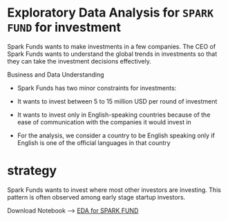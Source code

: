 
# Exploratory Data Analysis for `SPARK FUND` for investment

Spark Funds wants to make investments in a few companies. The CEO of Spark Funds wants to understand the global trends in investments so that they can take the investment decisions effectively.

Business and Data Understanding
- Spark Funds has two minor constraints for investments:

- It wants to invest between 5 to 15 million USD per round of investment

- It wants to invest only in English-speaking countries because of the ease of communication with the companies it would invest in

- For the analysis, we consider a country to be English speaking only if English is one of the official languages in that country

# strategy

Spark Funds wants to invest where most other investors are investing. This pattern is often observed among early stage startup investors.

Download Notebook --> <a href = "https://www.kaggle.com/nitinakash1989/eda-for-spark-fund/" >EDA for SPARK FUND</a>


```python

```
